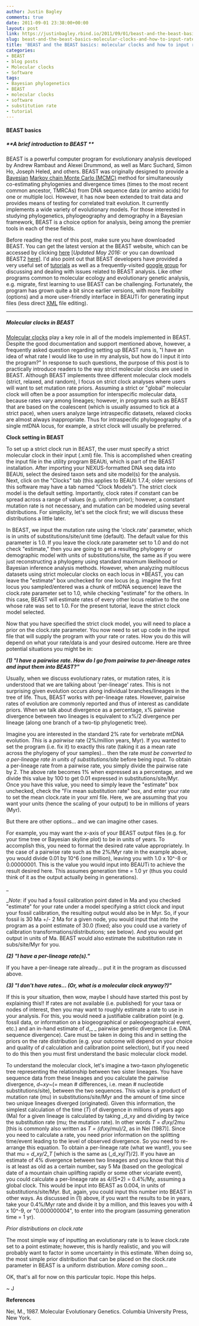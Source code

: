 ```yaml
---
author: Justin Bagley
comments: true
date: 2011-09-01 23:38:00+00:00
layout: post
link: https://justinbagley.rbind.io/2011/09/01/beast-and-the-beast-basics-molecular-clocks-and-how-to-input-rates-into-beast/
slug: beast-and-the-beast-basics-molecular-clocks-and-how-to-input-rates-into-beast
title: 'BEAST and the BEAST basics: molecular clocks and how to input rates into BEAST'
categories:
- BEAST
- blog posts
- Molecular clocks
- Software
tags:
- Bayesian phylogenetics
- BEAST
- molecular clocks
- software
- substitution rate
- tutorial
---
```


#### **BEAST basics**

##### **A brief introduction to BEAST **

BEAST is a powerful computer program for evolutionary analysis developed by Andrew Rambaut and Alexei Drummond, as well as Marc Suchard, Simon Ho, Joseph Heled, and others. BEAST was originally designed to provide a [Bayesian](https://en.wikipedia.org/wiki/Bayesian_inference) [Markov chain Monte Carlo (MCMC)](https://en.wikipedia.org/wiki/Markov_chain_Monte_Carlo) method for simultaneously co-estimating phylogenies and divergence times (times to the most recent common ancestor, TMRCAs) from DNA sequence data (or amino acids) for one or multiple loci. However, it has now been extended to trait data and provides means of testing for correlated trait evolution. It currently implements a wide variety of evolutionary models. For those interested in studying phylogenetics, phylogeography and demography in a Bayesian framework, BEAST is a choice option for analysis, being among the premier tools in each of these fields.  

Before reading the rest of this post, make sure you have downloaded BEAST. You can get the latest version at the BEAST website, which can be accessed by clicking [here](http://beast.bio.ed.ac.uk/Main_Page) [_Updated May 2016:_ or you can download BEAST2 [here](http://beast2.org)]. I'd also point out that BEAST developers have provided a very useful set of [tutorials](http://beast.bio.ed.ac.uk/Tutorials) as well as a frequently-visited [google group](http://groups.google.com/group/beast-users?pli=1) for discussing and dealing with issues related to BEAST analysis.  Like other programs common to molecular ecology and evolutionary genetic analysis, e.g. migrate, first learning to use BEAST can be challenging. Fortunately, the program has grown quite a bit since earlier versions, with more flexibility (options) and a more user-friendly interface in BEAUTi for generating input files (less direct [XML](https://en.wikipedia.org/wiki/XML) file editing).   


****


##### **Molecular clocks in BEAST**

[Molecular clocks](https://en.wikipedia.org/wiki/Molecular_clock) play a key role in all of the models implemented in BEAST. Despite the good documentation and support mentioned above, however, a frequently asked question regarding setting up BEAST runs is, "I have an idea of what rate I would like to use in my analysis, but how do I input it into the program?" In response to such questions, the purpose of this post is to practically introduce readers to the way strict molecular clocks are used in BEAST. Although BEAST implements three different molecular clock models (strict, relaxed, and random), I focus on strict clock analyses where users will want to set mutation rate priors. Assuming a strict or "global" molecular clock will often be a poor assumption for interspecific molecular data, because rates vary among lineages; however, in programs such as BEAST that are based on the coalescent (which is usually assumed to tick at a strict pace), when users analyze large intraspecific datasets, relaxed clocks are almost always inappropriate. Thus for intraspecific phylogeography of a single mtDNA locus, for example, a strict clock will usually be preferred.   

   

 **Clock setting in BEAST**  

To set up a strict clock run in BEAST, the user must specify a strict molecular clock in their input (.xml) file. This is accomplished when creating the input file in the utility program BEAUti, which is part of the BEAST installation. After importing your NEXUS-formatted DNA seq data into BEAUti, select the desired taxon sets and site model(s) for the analysis.  Next, click on the "Clocks" tab (this applies to BEAUti 1.7.4; older versions of this software may have a tab named "Clock Models"). The strict clock model is the default setting.  Importantly, clock rates if constant can be spread across a range of values (e.g. uniform prior); however, a constant mutation rate is not necessary, and mutation can be modeled using several distributions.  For simplicity, let's set the clock first; we will discuss these distributions a little later.  

In BEAST, we input the mutation rate using the 'clock.rate' parameter, which is in units of substitutions/site/unit time (default). The default value for this parameter is 1.0. If you leave the clock.rate parameter set to 1.0 and do not check "estimate," then you are going to get a resulting phylogeny or demographic model with units of substitutions/site, the same as if you were just reconstructing a phylogeny using standard maximum likelihood or Bayesian inference analysis methods. However, when analyzing multilocus datasets using strict molecular clocks on each locus in *BEAST, you can leave the "estimate" box unchecked for one locus (e.g. imagine the first locus you sampled/entered was a chunk of mtDNA sequence) leave the clock.rate parameter set to 1.0, while checking "estimate" for the others. In this case, BEAST will estimate rates of every other locus relative to the one whose rate was set to 1.0.  For the present tutorial, leave the strict clock model selected.  

Now that you have specified the strict clock model, you will need to place a prior on the clock.rate parameter. You now need to set up code in the input file that will supply the program with your rate or rates. How you do this will depend on what your rate/data is and your desired outcome.  Here are three potential situations you might be in:  

   

**_(1) "I have a pairwise rate.  How do I go from pairwise to per-lineage rates and input them into BEAST?"_**  

Usually, when we discuss evolutionary rates, or mutation rates, it is understood that we are talking about 'per-lineage' rates.  This is not surprising given evolution occurs along individual branches/lineages in the tree of life. Thus, BEAST works with per-lineage rates. However, pairwise rates of evolution are commonly reported and thus of interest as candidate priors.  When we talk about divergence as a percentage, x% pairwise divergence between two lineages is equivalent to x%/2 divergence per lineage (along one branch of a two-tip phylogenetic tree).   

Imagine you are interested in the standard 2% rate for vertebrate mtDNA evolution.  _This_ is a _pairwise_ rate (2%/million years, Myr). If you wanted to set the program (i.e. fix it) to exactly this rate (taking it as a mean rate across the phylogeny of your samples)... then the rate _must be converted to a per-lineage rate in units of substitutions/site_ before being input. To obtain a per-lineage rate from a pairwise rate, you simply divide the pairwise rate by 2. The above rate becomes 1% when expressed as a percentage, and we divide this value by 100 to get 0.01 expressed in substitutions/site/Myr. Once you have this value, you need to simply leave the "estimate" box unchecked, check the "Fix mean substitution rate" box, and enter your rate to set the mean clock.rate in your xml file. Here, we are assuming that you want your units (hence the scaling of your output) to be in millions of years (Myr).   

But there are other options... and we can imagine other cases.  

For example, you may want the _x_-axis of your BEAST output files (e.g. for your time tree or Bayesian skyline plot) to be in units of years. To accomplish this, you need to format the desired rate value appropriately. In the case of a pairwise rate such as the 2%/Myr rate in the example above, you would divide 0.01 by 10^6 (one million), leaving you with 1.0 x 10^-8 or 0.00000001. This is the value you would input into BEAUTi to achieve the result desired here. This assumes generation time = 1.0 yr (thus you could think of it as the output actually being in generations).   

 _  

 __Note_: if you had a fossil calibration point dated in Ma and you checked "estimate" for your rate under a model specifying a strict clock and input your fossil calibration, the resulting output would also be in Myr. So, if your fossil is 30 Ma +/- 2 Ma for a given node, you would input that into the program as a point estimate of 30.0 (fixed; also you could use a variety of calibration transformations/distributions; see below). And you would get output in units of Ma.  BEAST would also estimate the substitution rate in subs/site/Myr for you.  

   

**_(2) "I have a per-lineage rate(s)."_**  

If you have a per-lineage rate already... put it in the program as discussed above.  


**_(3) "I don't have rates... (Or, what is a molecular clock anyway?)"_**  

If this is your situation, then wow, maybe I should have started this post by explaining this!!  If rates are not available (i.e. published) for your taxa or nodes of interest, then you may want to roughly estimate a rate to use in your analysis. For this, you would need a justifiable calibration point (e.g. fossil data, or information on a biogeographical or paleogeographical event, etc.) and an in-hand estimate of _d_,_ _ pairwise genetic divergence (i.e. DNA sequence divergence). Care must be taken in doing this and in setting the priors on the rate distribution (e.g. your outcome will depend on your choice and quality of _d_ calculation and calibration point selection), but if you need to do this then you must first understand the basic molecular clock model.  

To understand the molecular clock, let's imagine a two-taxon phylogenetic tree representing the relationship between two sister lineages. You have sequence data from these lineages and you calculate the pairwise divergence, _d_~_xy_~(= mean # differences, i.e. mean # nucleotide substitutions/site), between the two sequences. This value is a product of mutation rate (mu) in substitutions/site/Myr and the amount of time since two unique lineages diverged (originated). Given this information, the simplest calculation of the time (_T_) of divergence in millions of years ago (Ma) for a given lineage is calculated by taking _d_xy and dividing by twice the substitution rate (mu; the mutation rate). In other words _T_ = _d_\xy/2mu [this is commonly also written as _T = (d_\xy/mu)/2, as in Nei (1987)]. Since you need to calculate a rate, you need prior information on the splitting time/event leading to the level of observed divergence.  So you need to re-arrange this equation.  To obtain a per-lineage rate (what we want!), you see that mu = _d_xy/2_T_ [which is the same as (_d_xy/_T_)/2]. If you have an estimate of 4% divergence between two lineages and you know that this _d_ is at least as old as a certain number, say 5 Ma (based on the geological date of a mountain chain uplifting rapidly or some other vicariate event), you could calculate a per-lineage rate as 4/(5\*2) = 0.4%/My, assuming a global clock. This would be input into BEAST as 0.004, in units of substitutions/site/Myr.  But, again, you could input this number into BEAST in other ways.  As discussed in (1) above, if you want the results to be in years, take your 0.4%/Myr rate and divide it by a million, and this leaves you with 4 x 10^-9, or  "0.000000004", to enter into the program (assuming generation time = 1 yr).  

   

_Prior distributions on clock.rate_  

The most simple way of inputting an evolutionary rate is to leave clock.rate set to a point estimate; however, this is hardly realistic, and you will probably want to factor in some uncertainty in this estimate. When doing so, the most simple prior distribution that can be placed on the clock.rate parameter in BEAST is a uniform distribution.  _More coming soon_...  

   

OK, that's all for now on this particular topic.  Hope this helps.  

~ J  

   
**References**

Nei, M., 1987. Molecular Evolutionary Genetics. Columbia University Press, New York.



